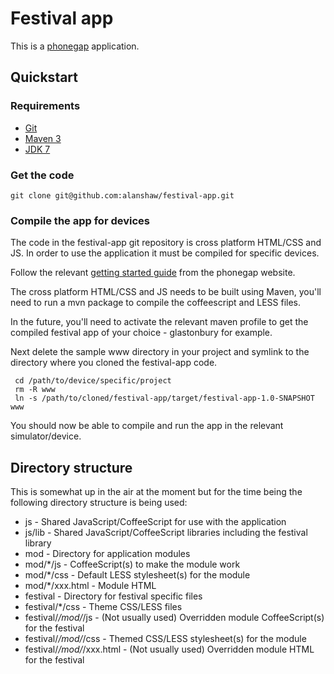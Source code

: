 Festival app
============
This is a [phonegap](http://phonegap.com/) application.


Quickstart
----------

### Requirements

- [Git](http://git-scm.com/)
- [Maven 3](http://maven.apache.org/download.html)
- [JDK 7](http://www.oracle.com/technetwork/java/javase/downloads/jdk7-downloads-1637583.html)

### Get the code

    git clone git@github.com:alanshaw/festival-app.git

### Compile the app for devices

The code in the festival-app git repository is cross platform HTML/CSS and JS. In order to use the application it must be compiled for specific devices.

Follow the relevant [getting started guide](http://docs.phonegap.com/en/2.0.0/guide_getting-started_index.md.html) from the phonegap website.

The cross platform HTML/CSS and JS needs to be built using Maven, you'll need to run a mvn package to compile the coffeescript and LESS files.

In the future, you'll need to activate the relevant maven profile to get the compiled festival app of your choice - glastonbury for example.

Next delete the sample www directory in your project and symlink to the directory where you cloned the festival-app code.

     cd /path/to/device/specific/project
     rm -R www
     ln -s /path/to/cloned/festival-app/target/festival-app-1.0-SNAPSHOT www

You should now be able to compile and run the app in the relevant simulator/device.


Directory structure
-------------------

This is somewhat up in the air at the moment but for the time being the following directory structure is being used:

* js - Shared JavaScript/CoffeeScript for use with the application
* js/lib - Shared JavaScript/CoffeeScript libraries including the festival library
* mod - Directory for application modules
* mod/*/js - CoffeeScript(s) to make the module work
* mod/*/css - Default LESS stylesheet(s) for the module
* mod/*/xxx.html - Module HTML
* festival - Directory for festival specific files
* festival/*/css - Theme CSS/LESS files
* festival/*/mod/*/js - (Not usually used) Overridden module CoffeeScript(s) for the festival
* festival/*/mod/*/css - Themed CSS/LESS stylesheet(s) for the module
* festival/*/mod/*/xxx.html - (Not usually used) Overridden module HTML for the festival
